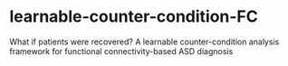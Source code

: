 # learnable-counter-condition-FC
What if patients were recovered? A learnable counter-condition analysis framework for functional connectivity-based ASD diagnosis
